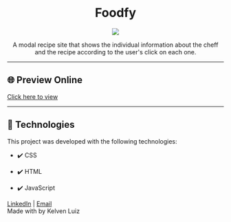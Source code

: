 <h1 align="center">
<br>
Foodfy
</h1>

<div align="center" >
  <img src="https://i.ibb.co/WVX7jmy/portfolio-template-foodfy.png">
</div>

<p align="center">
A modal recipe site that shows the individual information about the cheff and the recipe according to the user's click on each one.</p>

<hr />

## 🌐 Preview Online

<p><a href="https://bit.ly/foodfy-website" target="_blank">Click here to view</a></p>

<hr />

## 🚀 Technologies

This project was developed with the following technologies:

- ✔️ CSS

- ✔️ HTML

- ✔️ JavaScript
 
[LinkedIn](https://www.linkedin.com/in/kelvenluiz/) | [Email](mailto:kelvenluiz@usp.br) </br>
Made with by Kelven Luiz
